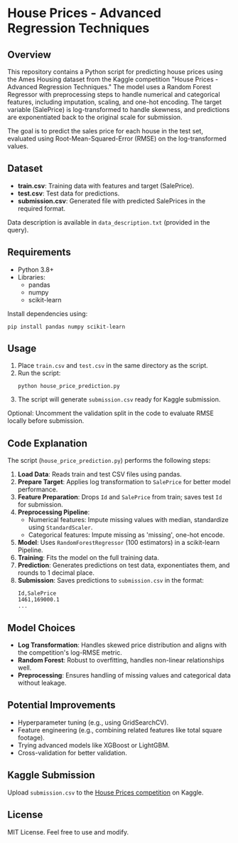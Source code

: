 # House Prices - Advanced Regression Techniques

## Overview

This repository contains a Python script for predicting house prices using the Ames Housing dataset from the Kaggle competition "House Prices - Advanced Regression Techniques." The model uses a Random Forest Regressor with preprocessing steps to handle numerical and categorical features, including imputation, scaling, and one-hot encoding. The target variable (SalePrice) is log-transformed to handle skewness, and predictions are exponentiated back to the original scale for submission.

The goal is to predict the sales price for each house in the test set, evaluated using Root-Mean-Squared-Error (RMSE) on the log-transformed values.

## Dataset

- **train.csv**: Training data with features and target (SalePrice).
- **test.csv**: Test data for predictions.
- **submission.csv**: Generated file with predicted SalePrices in the required format.

Data description is available in `data_description.txt` (provided in the query).

## Requirements

- Python 3.8+
- Libraries:
  - pandas
  - numpy
  - scikit-learn

Install dependencies using:
```
pip install pandas numpy scikit-learn
```

## Usage

1. Place `train.csv` and `test.csv` in the same directory as the script.
2. Run the script:
   ```
   python house_price_prediction.py
   ```
3. The script will generate `submission.csv` ready for Kaggle submission.

Optional: Uncomment the validation split in the code to evaluate RMSE locally before submission.

## Code Explanation

The script (`house_price_prediction.py`) performs the following steps:

1. **Load Data**: Reads train and test CSV files using pandas.
2. **Prepare Target**: Applies log transformation to `SalePrice` for better model performance.
3. **Feature Preparation**: Drops `Id` and `SalePrice` from train; saves test `Id` for submission.
4. **Preprocessing Pipeline**:
   - Numerical features: Impute missing values with median, standardize using `StandardScaler`.
   - Categorical features: Impute missing as 'missing', one-hot encode.
5. **Model**: Uses `RandomForestRegressor` (100 estimators) in a scikit-learn Pipeline.
6. **Training**: Fits the model on the full training data.
7. **Prediction**: Generates predictions on test data, exponentiates them, and rounds to 1 decimal place.
8. **Submission**: Saves predictions to `submission.csv` in the format:
   ```
   Id,SalePrice
   1461,169000.1
   ...
   ```

## Model Choices

- **Log Transformation**: Handles skewed price distribution and aligns with the competition's log-RMSE metric.
- **Random Forest**: Robust to overfitting, handles non-linear relationships well.
- **Preprocessing**: Ensures handling of missing values and categorical data without leakage.

## Potential Improvements

- Hyperparameter tuning (e.g., using GridSearchCV).
- Feature engineering (e.g., combining related features like total square footage).
- Trying advanced models like XGBoost or LightGBM.
- Cross-validation for better validation.

## Kaggle Submission

Upload `submission.csv` to the [House Prices competition](https://www.kaggle.com/c/house-prices-advanced-regression-techniques) on Kaggle.

## License

MIT License. Feel free to use and modify.
